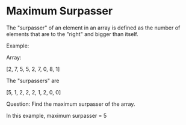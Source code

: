 # Maximum Surpasser

The "surpasser" of an element in an array is defined as the number of elements that are to the "right" and bigger than itself. 

Example: 

Array: 

[2, 7, 5, 5, 2, 7, 0, 8, 1] 

The "surpassers" are 

[5, 1, 2, 2, 2, 1, 2, 0, 0] 

Question: Find the maximum surpasser of the array. 

In this example, maximum surpasser = 5
